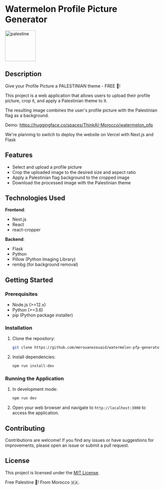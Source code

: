 
# Watermelon Profile Picture Generator

<img width="100" height="100" src="https://flagdownload.com/wp-content/uploads/Flag_of_Palestine_Flat_Round.png"  alt="palestine"/>

## Description

Give your Profile Picture a PALESTINIAN theme - FREE 🍉!

This project is a web application that allows users to upload their profile picture, crop it, and apply a Palestinian theme to it. 

The resulting image combines the user's profile picture with the Palestinian flag as a background.

Demo: https://huggingface.co/spaces/ThinkAI-Morocco/watermelon_pfp

We're planning to switch to deploy the website on Vercel with Next.js and Flask

## Features

- Select and upload a profile picture
- Crop the uploaded image to the desired size and aspect ratio
- Apply a Palestinian flag background to the cropped image
- Download the processed image with the Palestinian theme

## Technologies Used

**Frontend**:
- Next.js
- React
- react-cropper

**Backend**:
- Flask
- Python
- Pillow (Python Imaging Library)
- rembg (for background removal)

## Getting Started

### Prerequisites

- Node.js (>=12.x)
- Python (>=3.6)
- pip (Python package installer)

### Installation

1. Clone the repository:

   ```bash
   git clone https://github.com/merouanezouaid/watermelon-pfp-generator.git
   ```

2. Install dependencies:

   ```bash
   npm run install-dev
   ```

### Running the Application

1. In development mode:
 
   ```bash
   npm run dev
   ```

2. Open your web browser and navigate to `http://localhost:3000` to access the application.

## Contributing

Contributions are welcome! If you find any issues or have suggestions for improvements, please open an issue or submit a pull request.

## License

This project is licensed under the [MIT License](LICENSE).

Free Palestine 🍉! From Morocco 🇲🇦.
